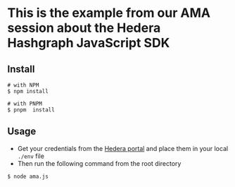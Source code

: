 # This is the example from our AMA session about the Hedera Hashgraph JavaScript SDK

## Install
```
# with NPM
$ npm install

# with PNPM
$ pnpm  install
```

## Usage
* Get your credentials from the [Hedera portal](https://portal.hedera.com/) and place them in your local `./env` file
* Then run the following command from the root directory
```
$ node ama.js
```